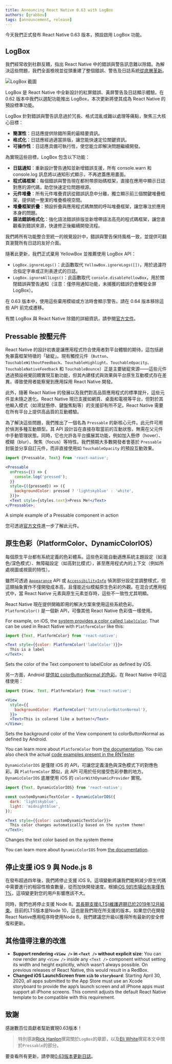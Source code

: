 ```yaml
---
title: Announcing React Native 0.63 with LogBox
authors: [grabbou]
tags: [announcement, release]
---
```


今天我們正式發布 React Native 0.63 版本，預設啟用 LogBox 功能。

## LogBox

我們經常收到社群反饋，指出 React Native 中的錯誤與警告訊息難以除錯。為解決這些問題，我們全面檢視並從頭重建了整個錯誤、警告及日誌系統[從底層革新](https://www.youtube.com/watch?v=Y8brBH5O-bQ&feature=youtu.be)。

![LogBox 截圖](/blog/assets/0.63-logbox.png)

LogBox 是 React Native 中全新設計的紅屏錯誤、黃屏警告及日誌顯示體驗。在 0.62 版本中我們以選配功能推出 LogBox，本次更新將使其成為 React Native 的預設標準功能。

LogBox 針對錯誤與警告訊息過於冗長、格式混亂或難以處理等痛點，聚焦三大核心目標：

- **簡潔性**：日誌應提供除錯所需的最精要資訊。
- **格式化**：日誌應經過適當排版，讓您能快速定位關鍵資訊。
- **可操作性**：日誌應具備可執行性，使您能立即解決問題繼續開發。

為實現這些目標，LogBox 包含以下功能：

- **日誌通知**：重新設計警告通知並新增錯誤支援，所有 console.warn 和 console.log 訊息將以通知形式顯示，不再遮蓋應用畫面。
- **程式碼框架**：每個錯誤與警告現在都附帶原始碼框架，直接在應用中顯示日誌對應的源代碼，助您快速定位問題根源。
- **元件堆疊**：所有元件堆疊資訊從錯誤訊息中分離，獨立顯示前三個關鍵堆疊框架，提供統一整潔的堆疊檢視空間。
- **堆疊框架折疊**：預設折疊與應用程式碼無關的呼叫堆疊框架，讓您專注於應用本身的問題。
- **語法錯誤格式化**：強化語法錯誤排版並新增帶語法高亮的程式碼框架，讓您直觀看到錯誤來源，快速修正後繼續開發流程。

我們將所有功能整合至統一的視覺設計中，錯誤與警告保持風格一致，並提供可翻頁瀏覽所有日誌的友好介面。

隨著此更新，我們正式棄用 YellowBox 並推薦使用 LogBox API：

- `LogBox.ignoreLogs()`：此函數取代 `YellowBox.ignoreLogs([])`，用於過濾符合指定字串或正則表達式的日誌。
- `LogBox.ignoreAllLogs()`：此函數取代 `console.disableYellowBox`，用於關閉錯誤與警告通知（注意：僅停用通知功能，未捕獲的錯誤仍會觸發全屏 LogBox）。

在 0.63 版本中，使用這些棄用模組或方法時會顯示警告。請在 0.64 版本移除這些 API 前完成遷移。

有關 LogBox 與 React Native 除錯的詳細資訊，請參閱[官方文件](https://reactnative.dev/docs/debugging#in-app-errors-and-warnings)。

## Pressable 按壓元件

React Native 的設計初衷是讓應用程式符合使用者對平台體驗的期待，這包括避免暴露框架特徵的「破綻」。現有觸控元件（`Button`、`TouchableWithoutFeedback`、`TouchableHighlight`、`TouchableOpacity`、`TouchableNativeFeedback` 和 `TouchableBounce`）正是主要破綻來源——這些元件透過預設視覺回饋實現互動功能，但其內建樣式與效果與平台原生互動模式存在差異，導致使用者能察覺到應用採用 React Native 開發。

此外，隨著 React Native 的發展以及我們對高品質應用程式的標準提升，這些元件並未隨之進化。React Native 現已支援如網頁、桌面和電視等平台，但對於其他輸入模式（如滑鼠懸停、鍵盤焦點等）的支援卻有所不足。React Native 需要在所有平台上提供高品質的互動體驗。

為了解決這些問題，我們推出了一個名為 `Pressable` 的新核心元件。此元件可用於偵測多種互動類型。其 API 設計旨在直接存取當前的互動狀態，無需在父元件中手動管理狀態。同時，它也允許各平台擴展其功能，例如加入懸停（hover）、模糊（blur）、聚焦（focus）等特性。我們預期大多數開發者會基於 `Pressable` 封裝並分享自訂元件，而非直接使用如 `TouchableOpacity` 的預設互動效果。

```jsx
import {Pressable, Text} from 'react-native';

<Pressable
  onPress={() => {
    console.log('pressed');
  }}
  style={({pressed}) => ({
    backgroundColor: pressed ? 'lightskyblue' : 'white',
  })}>
  <Text style={styles.text}>Press Me!</Text>
</Pressable>;
```

<p className="snippet-caption">A simple example of a Pressable component in action</p>

您可透過[官方文件](https://reactnative.dev/docs/pressable)進一步了解此元件。

## 原生色彩（PlatformColor、DynamicColorIOS）

每個原生平台都有系統定義的色彩體系。這些色彩能自動適應系統主題設定（如淺色/深色模式）、無障礙設定（如高對比模式），甚至應用程式內的上下文（例如所處視圖或視窗的特性）。

雖然可透過 [`Appearance`](https://reactnative.dev/docs/appearance#getcolorscheme) API 或 [`AccessibilityInfo`](https://reactnative.dev/docs/accessibilityinfo#isgrayscaleenabled) 偵測部分設定並調整樣式，但這類抽象實作不僅開發成本高，且僅能近似模擬原生色彩的外觀。在混合式應用程式中，當 React Native 元素與原生元素並存時，這些不一致性尤其明顯。

React Native 現在提供開箱即用的解決方案來使用這些系統色彩。`PlatformColor()` 是一個新 API，可像其他 React Native 色彩值一樣使用。

For example, on iOS, the [system provides a color called `labelColor`](https://developer.apple.com/documentation/uikit/uicolor/ui_element_colors?language=objc). That can be used in React Native with `PlatformColor` like this:

```jsx
import {Text, PlatformColor} from 'react-native';

<Text style={{color: PlatformColor('labelColor')}}>
  This is a label
</Text>;
```

<p className="snippet-caption">Sets the color of the Text component to labelColor as defined by iOS.</p>

另一方面，Android [提供如 colorButtonNormal 的色彩](https://developer.android.com/reference/android/R.attr#colorButtonNormal)。在 React Native 中可這樣使用：

```jsx
import {View, Text, PlatformColor} from 'react-native';

<View
  style={{
    backgroundColor: PlatformColor('?attr/colorButtonNormal'),
  }}>
  <Text>This is colored like a button!</Text>
</View>;
```

<p className="snippet-caption">Sets the background color of the View component to colorButtonNormal as defined by Android.</p>

You can learn more about `PlatformColor` from [the documentation](https://reactnative.dev/docs/platformcolor). You can also check the actual [code examples present in the RNTester](https://github.com/facebook/react-native/blob/master/packages/rn-tester/js/examples/PlatformColor/PlatformColorExample.js).

`DynamicColorIOS` 是僅限 iOS 的 API，可讓您定義淺色與深色模式下的對應色彩。與 `PlatformColor` 類似，此 API 可用於任何接受色彩參數的地方。`DynamicColorIOS` 底層使用 iOS 的 `colorWithDynamicProvider` 實現。

```jsx
import {Text, DynamicColorIOS} from 'react-native';

const customDynamicTextColor = DynamicColorIOS({
  dark: 'lightskyblue',
  light: 'midnightblue',
});

<Text style={{color: customDynamicTextColor}}>
  This color changes automatically based on the system theme!
</Text>;
```

<p className="snippet-caption">Changes the text color based on the system theme</p>

You can learn more about `DynamicColorIOS` from [the documentation](https://reactnative.dev/docs/dynamiccolorios).

## 停止支援 iOS 9 與 Node.js 8

在發布超過四年後，我們將停止支援 iOS 9。這項變動將讓我們能夠減少原生代碼中需要進行的相容性檢查數量，從而加快開發速度。根據[iOS 9的市場佔有率僅有1%](https://david-smith.org/iosversionstats/)，這項變更對您的用戶影響應該不大。

同時，我們也將停止支援 Node 8。[其長期支援(LTS)維護週期已於2019年12月結束](https://nodejs.org/fr/blog/release/v8.9.0/)。目前的LTS版本是Node 10，這也是我們現在所支援的版本。如果您仍在開發React Native應用程序時使用Node 8，我們建議您升級以獲得所有最新的安全修復和更新。

## 其他值得注意的改進

- **Support rendering `<View />` in `<Text />` without explicit size**: You can now render any `<View />` inside any `<Text />` component without setting its width and height explicitly, which wasn’t always possible. On previous releases of React Native, this would result in a RedBox.
- **Changed iOS LaunchScreen from `xib` to `storyboard`**: Starting April 30, 2020, all apps submitted to the App Store must use an Xcode storyboard to provide the app’s launch screen and all iPhone apps must support all iPhone screens. This commit adjusts the default React Native template to be compatible with this requirement.

## 致謝

感謝數百位貢獻者幫助實現0.63版本！

<!--alex ignore special white-->

> 特別感謝[Rick Hanlon](https://twitter.com/rickhanlonii)撰寫關於`LogBox`的章節，以及[Eli White](https://twitter.com/Eli_White)撰寫本文中關於`Pressable`的部分。

要查看所有更新，請參閱[0.63版本更新日誌](https://github.com/facebook/react-native/blob/main/CHANGELOG.md#v0630)。